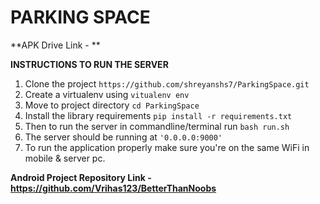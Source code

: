 # **PARKING SPACE**

**APK Drive Link - **

**INSTRUCTIONS TO RUN THE SERVER**

1. Clone the project `https://github.com/shreyanshs7/ParkingSpace.git`
2. Create a virtualenv using `vitualenv env`
3. Move to project directory `cd ParkingSpace`
4. Install the library requirements `pip install -r requirements.txt`
5. Then to run the server in commandline/terminal run `bash run.sh`
6. The server should be running at `'0.0.0.0:9000'`
7. To run the application properly make sure you're on the same WiFi in mobile & server pc.

**Android Project Repository Link - https://github.com/Vrihas123/BetterThanNoobs**